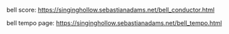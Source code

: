 bell score: https://singinghollow.sebastianadams.net/bell_conductor.html

bell tempo page: https://singinghollow.sebastianadams.net/bell_tempo.html

